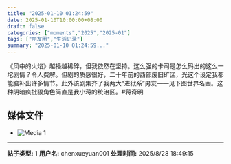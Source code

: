 ```yaml
---
title: "2025-01-10 01:24:59"
date: 2025-01-10T10:00:00+08:00
draft: false
categories: ["moments","2025","2025-01"]
tags: ["朋友圈","生活记录"]
summary: "2025-01-10 01:24:59..."
---
```


《风中的火焰》越播越稀碎，但我依然在坚持。这么强的卡司是怎么码出的这么一坨剧情？令人费解。但剧的质感很好，二十年前的西部废旧矿区，光这个设定我都能脑补出许多情节。此外该剧集齐了我两大“进狱系”男友——见下图世界名画。这种阴暗疯批狠角色简直是我小蒋的统治区。
​
​#蒋奇明

## 媒体文件

- ![Media 1](/Moments/photos/2025-01-10/202501100124590.jpg)

---

**帖子类型:** 1
**用户名:** chenxueyuan001
**处理时间:** 2025/8/28 18:49:15
